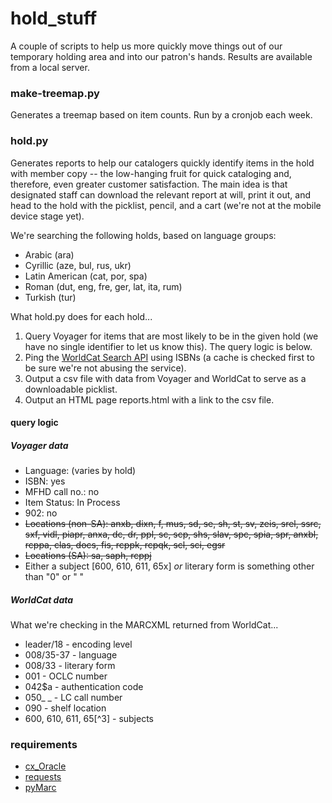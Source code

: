 hold_stuff
==========

A couple of scripts to help us more quickly move things out of our temporary holding area and into our patron's hands. Results are available from a local server.

### make-treemap.py 
Generates a treemap based on item counts. Run by a cronjob each week. 

### hold.py 
Generates reports to help our catalogers quickly identify items in the hold with member copy -- the low-hanging fruit for quick cataloging and, therefore, even greater customer satisfaction. The main idea is that designated staff can download the relevant report at will, print it out, and head to the hold with the picklist, pencil, and a cart (we're not at the mobile device stage yet).

We're searching the following holds, based on language groups:
* Arabic (ara)
* Cyrillic (aze, bul, rus, ukr)
* Latin American (cat, por, spa)
* Roman (dut, eng, fre, ger, lat, ita, rum)
* Turkish (tur)

What hold.py does for each hold...

1. Query Voyager for items that are most likely to be in the given hold (we have no single identifier to let us know this). The query logic is below. 
2. Ping the [WorldCat Search API](http://www.oclc.org/developer/develop/web-services/worldcat-search-api.en.html) using ISBNs (a cache is checked first to be sure we're not abusing the service).
3. Output a csv file with data from Voyager and WorldCat to serve as a downloadable picklist.
4. Output an HTML page reports.html with a link to the csv file.


#### query logic

##### Voyager data
* Language: (varies by hold)
* ISBN: yes
* MFHD call no.: no
* Item Status: In Process
* 902: no
* <strike> Locations (non-SA): anxb, dixn, f, mus, sd, se, sh, st, sv, zeis, srel, ssrc, sxf, vidl, piapr, anxa, dc, dr, ppl, sc, scp, shs, slav, spc, spia, spr, anxbl, rcppa, clas, docs, fis, rcppk, rcpqk, scl, sci, egsr
* Locations (SA): sa, saph, rcppj</strike>
* Either a subject [600, 610, 611, 65x] *or* literary form is something other than "0" or " "

##### WorldCat data
What we're checking in the MARCXML returned from WorldCat...
* leader/18 - encoding level
* 008/35-37 - language
* 008/33 - literary form
* 001 - OCLC number
* 042$a - authentication code
* 050_ _ - LC call number
* 090 - shelf location
* 600, 610, 611, 65[^3] - subjects

### requirements
* [cx_Oracle](http://cx-oracle.sourceforge.net/) 
* [requests](http://docs.python-requests.org/en/latest/user/install/)
* [pyMarc](https://github.com/edsu/pymarc)
